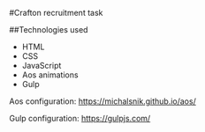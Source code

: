 #Crafton recruitment task

##Technologies used

- HTML
- CSS
- JavaScript
- Aos animations
- Gulp

Aos configuration:
https://michalsnik.github.io/aos/

Gulp configuration:
https://gulpjs.com/
